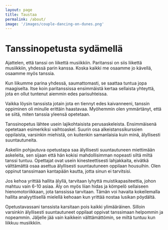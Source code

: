```yaml
---
layout: page
title: Taustaa
permalink: /about/
image: '/images/couple-dancing-on-dunes.png'
---
```

# Tanssinopetusta sydämellä

Ajattelen, että tanssi on liikettä musiikkiin. Paritanssi on siis liikettä musiikkiin, yhdessä parin kanssa. 
Koska kaikki me osaamme jo kävellä, osaamme myös tanssia.

Kun liikumme parina yhdessä, saumattomasti, se saattaa tuntua jopa maagiselta. Itse koin paritanssissa ensimmäistä 
kertaa sellaista yhteyttä, jota en ollut tuntenut aiemmin edes parisuhteissa.

Vaikka löysin tanssista jotain jota en tiennyt edes kaivanneeni, tanssin oppiminen oli minulle erittäin haastavaa. Myöhemmin
olen ymmärtänyt, että se siitä, miten tanssia yleensä opetetaan.

Tanssinopetus lähtee usein lajikohtaisista perusaskeleista. Ensimmäisenä opetetaan esimerkiksi vaihtoaskel.
Suurin osa alkeistanssikurssien oppilaista, varsinkin miehistä, on kuitenkin samanlaisia kuin minä, 
älyllisesti suuntautuneita. 

Askeliin pohjautuva opetustapa saa älyllisesti suuntautuneen miettimään
askeleita, sen sijaan että hän kokisi mahdollisimman nopeasti siltä 
miltä tanssi tuntuu.  Opettajat ovat usein kinesteettisesti lahjakkaita,
eivätkä välttämättä osaa asettua älyllisesti suuntautuneen oppilaan housuihin.
Olen oppinut tanssimaan kantapään kautta, jotta sinun ei tarvitsisi.

Jos kehoa yrittää hallita älyllä, tarvitaan lyhyttä muistikapasiteettia, johon mahtuu vain 6-10 asiaa.
Äly on myös liian hidas ja kömpelö sellaiseen hienomotoriikkaan, jota tanssissa tarvitaan. Tämän voi havaita
kokeilemalla hallita analyyttisellä mielellä kehoaan kun yrittää nostaa lusikan pöydältä.

Opetustavassani tanssista karsitaan pois kaikki ylimääräinen. Silloin varsinkin älyllisesti suuntautuneet 
oppilaat oppivat tanssimaan helpommin ja nopeammin. Jäljelle jää vain kaikkein välttämättömin, se miltä tuntuu
kun liikkuu musiikkiin.
